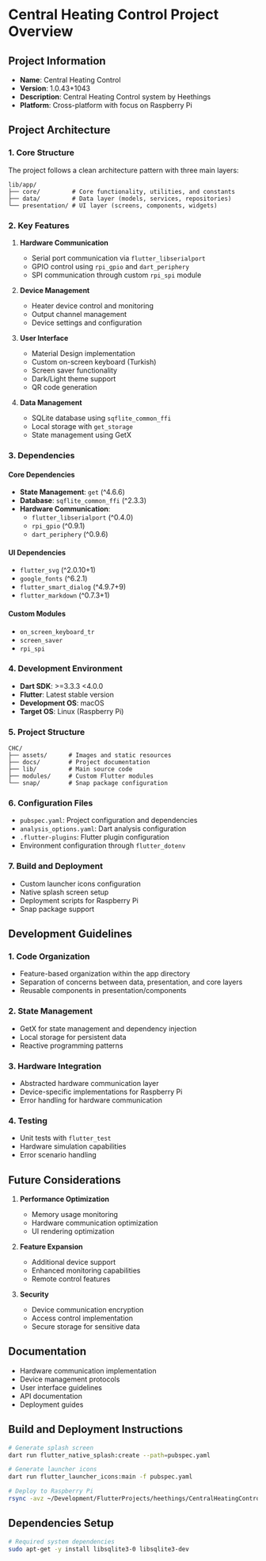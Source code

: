 # Central Heating Control Project Overview

## Project Information
- **Name**: Central Heating Control
- **Version**: 1.0.43+1043
- **Description**: Central Heating Control system by Heethings
- **Platform**: Cross-platform with focus on Raspberry Pi

## Project Architecture

### 1. Core Structure
The project follows a clean architecture pattern with three main layers:

```
lib/app/
├── core/         # Core functionality, utilities, and constants
├── data/         # Data layer (models, services, repositories)
└── presentation/ # UI layer (screens, components, widgets)
```

### 2. Key Features
1. **Hardware Communication**
   - Serial port communication via `flutter_libserialport`
   - GPIO control using `rpi_gpio` and `dart_periphery`
   - SPI communication through custom `rpi_spi` module

2. **Device Management**
   - Heater device control and monitoring
   - Output channel management
   - Device settings and configuration

3. **User Interface**
   - Material Design implementation
   - Custom on-screen keyboard (Turkish)
   - Screen saver functionality
   - Dark/Light theme support
   - QR code generation

4. **Data Management**
   - SQLite database using `sqflite_common_ffi`
   - Local storage with `get_storage`
   - State management using GetX

### 3. Dependencies

#### Core Dependencies
- **State Management**: `get` (^4.6.6)
- **Database**: `sqflite_common_ffi` (^2.3.3)
- **Hardware Communication**:
  - `flutter_libserialport` (^0.4.0)
  - `rpi_gpio` (^0.9.1)
  - `dart_periphery` (^0.9.6)

#### UI Dependencies
- `flutter_svg` (^2.0.10+1)
- `google_fonts` (^6.2.1)
- `flutter_smart_dialog` (^4.9.7+9)
- `flutter_markdown` (^0.7.3+1)

#### Custom Modules
- `on_screen_keyboard_tr`
- `screen_saver`
- `rpi_spi`

### 4. Development Environment
- **Dart SDK**: >=3.3.3 <4.0.0
- **Flutter**: Latest stable version
- **Development OS**: macOS
- **Target OS**: Linux (Raspberry Pi)

### 5. Project Structure

```
CHC/
├── assets/      # Images and static resources
├── docs/        # Project documentation
├── lib/         # Main source code
├── modules/     # Custom Flutter modules
└── snap/        # Snap package configuration
```

### 6. Configuration Files
- `pubspec.yaml`: Project configuration and dependencies
- `analysis_options.yaml`: Dart analysis configuration
- `.flutter-plugins`: Flutter plugin configuration
- Environment configuration through `flutter_dotenv`

### 7. Build and Deployment
- Custom launcher icons configuration
- Native splash screen setup
- Deployment scripts for Raspberry Pi
- Snap package support

## Development Guidelines

### 1. Code Organization
- Feature-based organization within the app directory
- Separation of concerns between data, presentation, and core layers
- Reusable components in presentation/components

### 2. State Management
- GetX for state management and dependency injection
- Local storage for persistent data
- Reactive programming patterns

### 3. Hardware Integration
- Abstracted hardware communication layer
- Device-specific implementations for Raspberry Pi
- Error handling for hardware communication

### 4. Testing
- Unit tests with `flutter_test`
- Hardware simulation capabilities
- Error scenario handling

## Future Considerations
1. **Performance Optimization**
   - Memory usage monitoring
   - Hardware communication optimization
   - UI rendering optimization

2. **Feature Expansion**
   - Additional device support
   - Enhanced monitoring capabilities
   - Remote control features

3. **Security**
   - Device communication encryption
   - Access control implementation
   - Secure storage for sensitive data

## Documentation
- Hardware communication implementation
- Device management protocols
- User interface guidelines
- API documentation
- Deployment guides

## Build and Deployment Instructions
```bash
# Generate splash screen
dart run flutter_native_splash:create --path=pubspec.yaml

# Generate launcher icons
dart run flutter_launcher_icons:main -f pubspec.yaml

# Deploy to Raspberry Pi
rsync -avz ~/Development/FlutterProjects/heethings/CentralHeatingControl/CHC pi@192.168.1.248:~/Development
```

## Dependencies Setup
```bash
# Required system dependencies
sudo apt-get -y install libsqlite3-0 libsqlite3-dev
```
